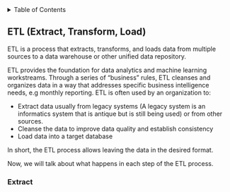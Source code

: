 <!-- TABLE OF CONTENTS -->
<details>
  <summary>Table of Contents</summary>
  <ol>
    <li>
      <a href="#etl">ETL (Extract, Transform, Load)</a>
      <ul>
        <li><a href="#extract">Extract</a></li>
      </ul>
    </li>
    <li><a href="#usage">Usage</a></li>
    <li><a href="#roadmap">Roadmap</a></li>
    <li><a href="#contributing">Contributing</a></li>
    <li><a href="#license">License</a></li>
    <li><a href="#contact">Contact</a></li>
    <li><a href="#acknowledgments">Acknowledgments</a></li>
  </ol>
</details>





## ETL (Extract, Transform, Load)

ETL is a process that extracts, transforms, and loads data from multiple sources to a data warehouse or other unified data repository. 

ETL provides the foundation for data analytics and machine learning workstreams. Through a series of “business” rules, ETL cleanses and organizes data in a way that addresses specific business intelligence needs,  e.g monthly reporting. ETL is often used by an organization to:

- Extract data usually from legacy systems (A legacy system is an informatics system that is antique but is still being used) or from other sources.
- Cleanse the data to improve data quality and establish consistency
- Load data into a target database

In short, the ETL process allows leaving the data in the desired format.

Now, we will talk about what happens in each step of the ETL process.

### Extract

